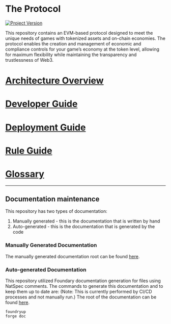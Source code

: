 
# The Protocol
[![Project Version][version-image]][version-url]

This repository contains an EVM-based protocol designed to meet the unique needs of games with tokenized assets and on-chain economies. The protocol enables the creation and management of economic and compliance controls for your game’s economy at the token level, allowing for maximum flexibility while maintaining the transparency and trustlessness of Web3.

# [Architecture Overview][archOverview-url]
# [Developer Guide][developer-url]
# [Deployment Guide][deploymentGuide-url]
# [Rule Guide][ruleGuide-url]
# [Glossary][glossary-url]



---
## Documentation maintenance

This repository has two types of documentation:
1. Manually generated - this is the documentation that is written by hand
2. Auto-generated - this is the documentation that is generated by the code


### Manually Generated Documentation
The manually generated documentation root can be found [here](userGuides/DEVELOPER-GUIDE.md).

### Auto-generated Documentation
This repository utilized Foundary documentation generation for files using NatSpec comments. The commands to generate this documentation and to keep them up to date are:
(Note: This is currently performed by CI/CD processes and not manually run.)
The root of the documentation can be found [here](./src/SUMMARY.md).
```
foundryup
forge doc
```

<!-- These are the body links -->
[developer-url]: ./userGuides/DEVELOPER-GUIDE.md
[deploymentGuide-url]: ./userGuides/deployment/NFT-DEPLOYMENT.md
[archOverview-url]: ./userGuides/ARCHITECTURE-OVERVIEW.md
[ruleGuide-url]: ./userGuides/rules/RULE-GUIDE.md
[glossary-url]: ./userGuides/GLOSSARY.md
<!-- These are the header links -->
[version-image]: https://img.shields.io/badge/Version-1.1.0-brightgreen?style=for-the-badge&logo=appveyor
[version-url]: https://github.com/thrackle-io/Tron